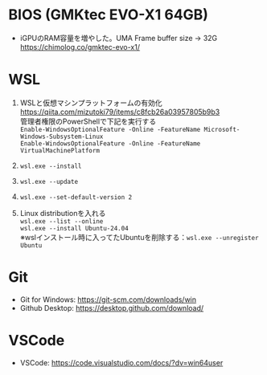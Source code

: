 # BIOS (GMKtec EVO-X1 64GB)
- iGPUのRAM容量を増やした。UMA Frame buffer size -> 32G</br>
https://chimolog.co/gmktec-evo-x1/

# WSL
1. WSLと仮想マシンプラットフォームの有効化</br>
 https://qiita.com/mizutoki79/items/c8fcb26a03957805b9b3
</br>管理者権限のPowerShellで下記を実行する
</br>`Enable-WindowsOptionalFeature -Online -FeatureName Microsoft-Windows-Subsystem-Linux`
</br>`Enable-WindowsOptionalFeature -Online -FeatureName VirtualMachinePlatform`
   
1. `wsl.exe --install`
1. `wsl.exe --update`
1. `wsl.exe --set-default-version 2`
1. Linux distributionを入れる</br>
`wsl.exe --list --online`</br>
`wsl.exe --install Ubuntu-24.04`</br>
※wslインストール時に入ってたUbuntuを削除する：`wsl.exe --unregister Ubuntu`

# Git
- Git for Windows: https://git-scm.com/downloads/win
- Github Desktop: https://desktop.github.com/download/

# VSCode
- VSCode: https://code.visualstudio.com/docs/?dv=win64user